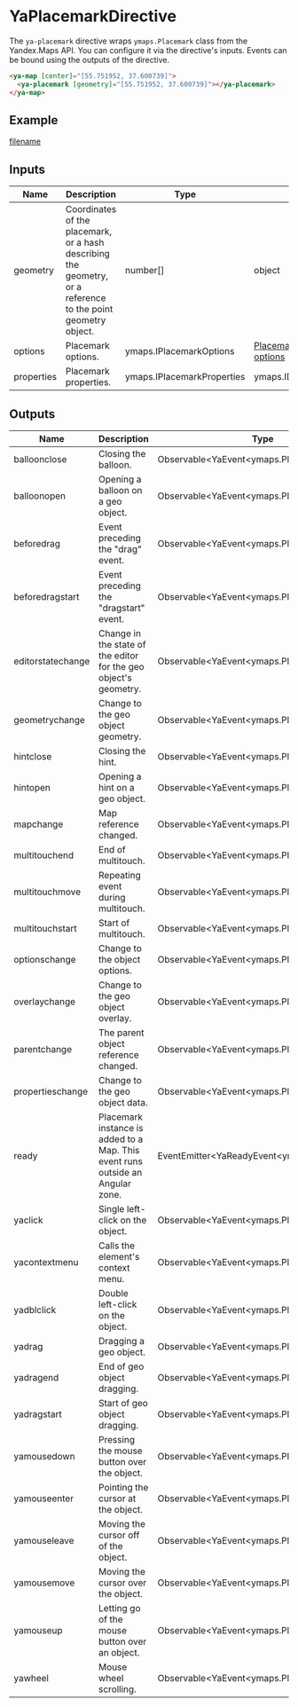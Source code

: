 # YaPlacemarkDirective


The `ya-placemark` directive wraps `ymaps.Placemark` class from the Yandex.Maps API.
You can configure it via the directive's inputs.
Events can be bound using the outputs of the directive.



```html
<ya-map [center]="[55.751952, 37.600739]">
  <ya-placemark [geometry]="[55.751952, 37.600739]"></ya-placemark>
</ya-map>
```


## Example
[filename](https://stackblitz.com/edit/custom-placemark?embed=1&view=preview ':include :type=iframe width=100% height=650px')

## Inputs
| Name       | Description                                                                                                       | Type                                            | API Reference                                                                                                                                    |
| ---------- | ----------------------------------------------------------------------------------------------------------------- | ----------------------------------------------- | ------------------------------------------------------------------------------------------------------------------------------------------------ |
| geometry   |   Coordinates of the placemark, or a hash describing the geometry, or a reference to the point geometry object.   | number[] | object | ymaps.IPointGeometry        | [Placemark.html#Placemark__param-geometry](https://yandex.com/dev/maps/jsapi/doc/2.1/ref/reference/Placemark.html#Placemark__param-geometry)     |
| options    |   Placemark options.                                                                                              | ymaps.IPlacemarkOptions                         | [Placemark.html#Placemark__param-options](https://yandex.com/dev/maps/jsapi/doc/2.1/ref/reference/Placemark.html#Placemark__param-options)       |
| properties |   Placemark properties.                                                                                           | ymaps.IPlacemarkProperties | ymaps.IDataManager | [Placemark.html#Placemark__param-properties](https://yandex.com/dev/maps/jsapi/doc/2.1/ref/reference/Placemark.html#Placemark__param-properties) |

## Outputs
| Name              | Description                                                                       | Type                                        | API Reference                                                                                                                                                                  |
| ----------------- | --------------------------------------------------------------------------------- | ------------------------------------------- | ------------------------------------------------------------------------------------------------------------------------------------------------------------------------------ |
| balloonclose      |   Closing the balloon.                                                            | Observable<YaEvent<ymaps.Placemark>>        | [GeoObject.html#event_detail__event-balloonclose](https://yandex.com/dev/maps/jsapi/doc/2.1/ref/reference/GeoObject.html#event_detail__event-balloonclose)                     |
| balloonopen       |   Opening a balloon on a geo object.                                              | Observable<YaEvent<ymaps.Placemark>>        | [GeoObject.html#event_detail__event-balloonopen](https://yandex.com/dev/maps/jsapi/doc/2.1/ref/reference/GeoObject.html#event_detail__event-balloonopen)                       |
| beforedrag        |   Event preceding the "drag" event.                                               | Observable<YaEvent<ymaps.Placemark>>        | [GeoObject.html#event_detail__event-beforedrag](https://yandex.com/dev/maps/jsapi/doc/2.1/ref/reference/GeoObject.html#event_detail__event-beforedrag)                         |
| beforedragstart   |   Event preceding the "dragstart" event.                                          | Observable<YaEvent<ymaps.Placemark>>        | [GeoObject.html#event_detail__event-beforedragstart](https://yandex.com/dev/maps/jsapi/doc/2.1/ref/reference/GeoObject.html#event_detail__event-beforedragstart)               |
| editorstatechange |   Change in the state of the editor for the geo object's geometry.                | Observable<YaEvent<ymaps.Placemark>>        | [GeoObject.html#event_detail__event-editorstatechange](https://yandex.com/dev/maps/jsapi/doc/2.1/ref/reference/GeoObject.html#event_detail__event-editorstatechange)           |
| geometrychange    |   Change to the geo object geometry.                                              | Observable<YaEvent<ymaps.Placemark>>        | [IGeoObject.html#event_detail__event-geometrychange](https://yandex.com/dev/maps/jsapi/doc/2.1/ref/reference/IGeoObject.html#event_detail__event-geometrychange)               |
| hintclose         |   Closing the hint.                                                               | Observable<YaEvent<ymaps.Placemark>>        | [GeoObject.html#event_detail__event-hintclose](https://yandex.com/dev/maps/jsapi/doc/2.1/ref/reference/GeoObject.html#event_detail__event-hintclose)                           |
| hintopen          |   Opening a hint on a geo object.                                                 | Observable<YaEvent<ymaps.Placemark>>        | [GeoObject.html#event_detail__event-hintopen](https://yandex.com/dev/maps/jsapi/doc/2.1/ref/reference/GeoObject.html#event_detail__event-hintopen)                             |
| mapchange         |   Map reference changed.                                                          | Observable<YaEvent<ymaps.Placemark>>        | [IParentOnMap.html#event_detail__event-mapchange](https://yandex.com/dev/maps/jsapi/doc/2.1/ref/reference/IParentOnMap.html#event_detail__event-mapchange)                     |
| multitouchend     |   End of multitouch.                                                              | Observable<YaEvent<ymaps.Placemark>>        | [IDomEventEmitter.html#event_detail__event-multitouchend](https://yandex.com/dev/maps/jsapi/doc/2.1/ref/reference/IDomEventEmitter.html#event_detail__event-multitouchend)     |
| multitouchmove    |   Repeating event during multitouch.                                              | Observable<YaEvent<ymaps.Placemark>>        | [IDomEventEmitter.html#event_detail__event-multitouchmove](https://yandex.com/dev/maps/jsapi/doc/2.1/ref/reference/IDomEventEmitter.html#event_detail__event-multitouchmove)   |
| multitouchstart   |   Start of multitouch.                                                            | Observable<YaEvent<ymaps.Placemark>>        | [IDomEventEmitter.html#event_detail__event-multitouchstart](https://yandex.com/dev/maps/jsapi/doc/2.1/ref/reference/IDomEventEmitter.html#event_detail__event-multitouchstart) |
| optionschange     |   Change to the object options.                                                   | Observable<YaEvent<ymaps.Placemark>>        | [ICustomizable.html#event_detail__event-optionschange](https://yandex.com/dev/maps/jsapi/doc/2.1/ref/reference/ICustomizable.html#event_detail__event-optionschange)           |
| overlaychange     |   Change to the geo object overlay.                                               | Observable<YaEvent<ymaps.Placemark>>        | [IGeoObject.html#event_detail__event-overlaychange](https://yandex.com/dev/maps/jsapi/doc/2.1/ref/reference/IGeoObject.html#event_detail__event-overlaychange)                 |
| parentchange      |   The parent object reference changed.                                            | Observable<YaEvent<ymaps.Placemark>>        | [IChild.html#event_detail__event-parentchange](https://yandex.com/dev/maps/jsapi/doc/2.1/ref/reference/IChild.html#event_detail__event-parentchange)                           |
| propertieschange  |   Change to the geo object data.                                                  | Observable<YaEvent<ymaps.Placemark>>        | [IGeoObject.html#event_detail__event-propertieschange](https://yandex.com/dev/maps/jsapi/doc/2.1/ref/reference/IGeoObject.html#event_detail__event-propertieschange)           |
| ready             |   Placemark instance is added to a Map. This event runs outside an Angular zone.  | EventEmitter<YaReadyEvent<ymaps.Placemark>> | —                                                                                                                                                                              |
| yaclick           |   Single left-click on the object.                                                | Observable<YaEvent<ymaps.Placemark>>        | [IDomEventEmitter.html#event_detail__event-click](https://yandex.com/dev/maps/jsapi/doc/2.1/ref/reference/IDomEventEmitter.html#event_detail__event-click)                     |
| yacontextmenu     |   Calls the element's context menu.                                               | Observable<YaEvent<ymaps.Placemark>>        | [IDomEventEmitter.html#event_detail__event-contextmenu](https://yandex.com/dev/maps/jsapi/doc/2.1/ref/reference/IDomEventEmitter.html#event_detail__event-contextmenu)         |
| yadblclick        |   Double left-click on the object.                                                | Observable<YaEvent<ymaps.Placemark>>        | [IDomEventEmitter.html#event_detail__event-dblclick](https://yandex.com/dev/maps/jsapi/doc/2.1/ref/reference/IDomEventEmitter.html#event_detail__event-dblclick)               |
| yadrag            |   Dragging a geo object.                                                          | Observable<YaEvent<ymaps.Placemark>>        | [GeoObject.html#event_detail__event-drag](https://yandex.com/dev/maps/jsapi/doc/2.1/ref/reference/GeoObject.html#event_detail__event-drag)                                     |
| yadragend         |   End of geo object dragging.                                                     | Observable<YaEvent<ymaps.Placemark>>        | [GeoObject.html#event_detail__event-dragend](https://yandex.com/dev/maps/jsapi/doc/2.1/ref/reference/GeoObject.html#event_detail__event-dragend)                               |
| yadragstart       |   Start of geo object dragging.                                                   | Observable<YaEvent<ymaps.Placemark>>        | [GeoObject.html#event_detail__event-dragstart](https://yandex.com/dev/maps/jsapi/doc/2.1/ref/reference/GeoObject.html#event_detail__event-dragstart)                           |
| yamousedown       |   Pressing the mouse button over the object.                                      | Observable<YaEvent<ymaps.Placemark>>        | [IDomEventEmitter.html#event_detail__event-mousedown](https://yandex.com/dev/maps/jsapi/doc/2.1/ref/reference/IDomEventEmitter.html#event_detail__event-mousedown)             |
| yamouseenter      |   Pointing the cursor at the object.                                              | Observable<YaEvent<ymaps.Placemark>>        | [IDomEventEmitter.html#event_detail__event-mouseenter](https://yandex.com/dev/maps/jsapi/doc/2.1/ref/reference/IDomEventEmitter.html#event_detail__event-mouseenter)           |
| yamouseleave      |   Moving the cursor off of the object.                                            | Observable<YaEvent<ymaps.Placemark>>        | [IDomEventEmitter.html#event_detail__event-mouseleave](https://yandex.com/dev/maps/jsapi/doc/2.1/ref/reference/IDomEventEmitter.html#event_detail__event-mouseleave)           |
| yamousemove       |   Moving the cursor over the object.                                              | Observable<YaEvent<ymaps.Placemark>>        | [IDomEventEmitter.html#event_detail__event-mousemove](https://yandex.com/dev/maps/jsapi/doc/2.1/ref/reference/IDomEventEmitter.html#event_detail__event-mousemove)             |
| yamouseup         |   Letting go of the mouse button over an object.                                  | Observable<YaEvent<ymaps.Placemark>>        | [IDomEventEmitter.html#event_detail__event-mouseup](https://yandex.com/dev/maps/jsapi/doc/2.1/ref/reference/IDomEventEmitter.html#event_detail__event-mouseup)                 |
| yawheel           |   Mouse wheel scrolling.                                                          | Observable<YaEvent<ymaps.Placemark>>        | [IDomEventEmitter.html#event_detail__event-wheel](https://yandex.com/dev/maps/jsapi/doc/2.1/ref/reference/IDomEventEmitter.html#event_detail__event-wheel)                     |